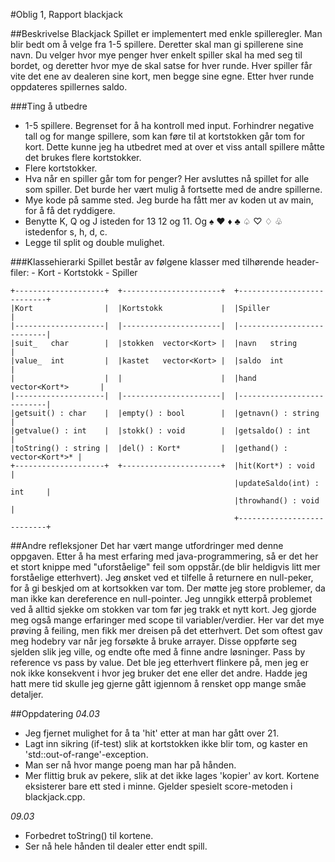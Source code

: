 #Oblig 1, Rapport blackjack

##Beskrivelse
Blackjack
Spillet er implementert med enkle spilleregler. Man blir bedt om å velge fra 1-5 spillere. Deretter skal man gi spillerene sine navn. Du velger hvor mye penger hver enkelt spiller skal ha med seg til bordet, og deretter hvor mye de skal satse for hver runde. Hver spiller får vite det ene av dealeren sine kort, men begge sine egne. Etter hver runde oppdateres spillernes saldo.

###Ting å utbedre
- 1-5 spillere. Begrenset for å ha kontroll med input. Forhindrer negative tall og for mange spillere, som kan føre til at kortstokken går tom for kort. Dette kunne jeg ha utbedret med at over et viss antall spillere måtte det brukes flere kortstokker.
- Flere kortstokker.
- Hva når en spiller går tom for penger? Her avsluttes nå spillet for alle som spiller. Det burde her vært mulig å fortsette med de andre spillerne.
- Mye kode på samme sted. Jeg burde ha fått mer av koden ut av main, for å få det ryddigere.
- Benytte K, Q og J isteden for 13 12 og 11. Og ♠ ♥ ♦ ♣ ♤ ♡ ♢ ♧ istedenfor s, h, d, c.
- Legge til split og double mulighet.


###Klassehierarki
	Spillet består av følgene klasser med tilhørende header-filer:
	- Kort
	- Kortstokk
	- Spiller
	
	+--------------------+	+----------------------+  +---------------------------+
	|Kort                |  |Kortstokk             |  |Spiller                    |
	|--------------------|  |----------------------|  |---------------------------|
	|suit_	 char	     |  |stokken  vector<Kort> |  |navn	  string              |
	|value_	 int	     |  |kastet	  vector<Kort> |  |saldo  int                 |
	|                    |  |                      |  |hand	  vector<Kort*>	      |
	|--------------------|  |----------------------|  |---------------------------|
	|getsuit() : char    |  |empty() : bool	       |  |getnavn() : string         |
	|getvalue() : int    |  |stokk() : void	       |  |getsaldo() : int           |
	|toString() : string |  |del() : Kort*	       |  |gethand() : vector<Kort*>* |
	+--------------------+  +----------------------+  |hit(Kort*) : void          |
	                                                  |updateSaldo(int) : int     |
	                                                  |throwhand() : void         |
	                                                  +---------------------------+

	 
##Andre refleksjoner
Det har vært mange utfordringer med denne oppgaven. Etter å ha mest erfaring med java-programmering, så er det her et stort knippe med "uforståelige" feil som oppstår.(de blir heldigvis litt mer forståelige etterhvert).
Jeg ønsket ved et tilfelle å returnere en null-peker, for å gi beskjed om at kortsokken var tom. Der møtte jeg store problemer, da man ikke kan dereference en null-pointer. Jeg unngikk etterpå problemet ved å alltid sjekke om stokken var tom før jeg trakk et nytt kort.
Jeg gjorde meg også mange erfaringer med scope til variabler/verdier. Her var det mye prøving å feiling, men fikk mer dreisen på det etterhvert.
Det som oftest gav meg hodebry var når jeg forsøkte å bruke arrayer. Disse oppførte seg sjelden slik jeg ville, og endte ofte med å finne andre løsninger.
Pass by reference vs pass by value. Det ble jeg etterhvert flinkere på, men jeg er nok ikke konsekvent i hvor jeg bruker det ene eller det andre. Hadde jeg hatt mere tid skulle jeg gjerne gått igjennom å rensket opp mange småe detaljer.


##Oppdatering 
*04.03*
- Jeg fjernet mulighet for å ta 'hit' etter at man har gått over 21. 
- Lagt inn sikring (if-test) slik at kortstokken ikke blir tom, og kaster en 'std::out-of-range'-exception.
- Man ser nå hvor mange poeng man har på hånden.
- Mer flittig bruk av pekere, slik at det ikke lages 'kopier' av kort. Kortene eksisterer bare ett sted i minne. Gjelder spesielt score-metoden i blackjack.cpp. 

*09.03*
- Forbedret toString() til kortene.
- Ser nå hele hånden til dealer etter endt spill.
